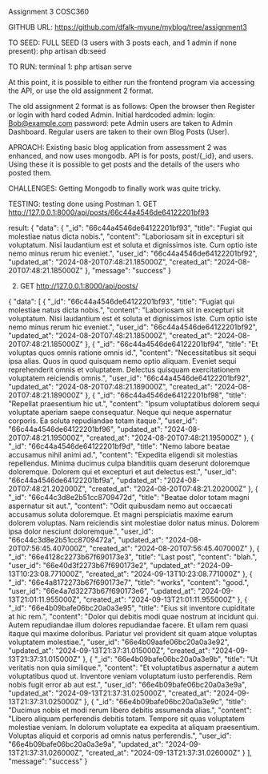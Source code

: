 Assignment 3 COSC360

GITHUB URL:
https://github.com/dfalk-myune/myblog/tree/assignment3

TO SEED:
FULL SEED (3 users with 3 posts each, and 1 admin if none present):
php artisan db:seed





TO RUN:
terminal 1: php artisan serve


At this point, it is possible to either run the frontend program via accessing 
the API, or use the old assignment 2 format.

The old assignment 2 format is as follows:
Open the browser then Register or login with hard coded Admin.
Initial hardcoded admin:
 login: Bob@example.com
 password: pete
Admin users are taken to Admin Dashboard.
Regular users are taken to their own Blog Posts (User).


APROACH: 
Existing basic blog application from assessment 2 was enhanced, and now uses mongodb.
API is for posts, post/{_id}, and users.
Using these it is possible to get posts and the details of the users who posted them.

CHALLENGES:
Getting Mongodb to finally work was quite tricky.
 

 
TESTING:
testing done using Postman
1.
GET http://127.0.0.1:8000/api/posts/66c44a4546de64122201bf93

result: 
{
    "data": {
        "_id": "66c44a4546de64122201bf93",
        "title": "Fugiat qui molestiae natus dicta nobis.",
        "content": "Laboriosam sit in excepturi sit voluptatum. Nisi laudantium est et soluta et dignissimos iste. Cum optio iste nemo minus rerum hic eveniet.",
        "user_id": "66c44a4546de64122201bf92",
        "updated_at": "2024-08-20T07:48:21.185000Z",
        "created_at": "2024-08-20T07:48:21.185000Z"
    },
    "message": "success"
}

2. GET http://127.0.0.1:8000/api/posts/

{
    "data": [
        {
            "_id": "66c44a4546de64122201bf93",
            "title": "Fugiat qui molestiae natus dicta nobis.",
            "content": "Laboriosam sit in excepturi sit voluptatum. Nisi laudantium est et soluta et dignissimos iste. Cum optio iste nemo minus rerum hic eveniet.",
            "user_id": "66c44a4546de64122201bf92",
            "updated_at": "2024-08-20T07:48:21.185000Z",
            "created_at": "2024-08-20T07:48:21.185000Z"
        },
        {
            "_id": "66c44a4546de64122201bf94",
            "title": "Et voluptas quos omnis ratione omnis id.",
            "content": "Necessitatibus sit sequi ipsa alias. Quos in quod quisquam nemo optio aliquam. Eveniet sequi reprehenderit omnis et voluptatem. Delectus quisquam exercitationem voluptatem reiciendis omnis.",
            "user_id": "66c44a4546de64122201bf92",
            "updated_at": "2024-08-20T07:48:21.189000Z",
            "created_at": "2024-08-20T07:48:21.189000Z"
        },
        {
            "_id": "66c44a4546de64122201bf98",
            "title": "Repellat praesentium hic ut.",
            "content": "Ipsum voluptatibus dolorem sequi voluptate aperiam saepe consequatur. Neque qui neque aspernatur corporis. Ea soluta repudiandae totam itaque.",
            "user_id": "66c44a4546de64122201bf96",
            "updated_at": "2024-08-20T07:48:21.195000Z",
            "created_at": "2024-08-20T07:48:21.195000Z"
        },
        {
            "_id": "66c44a4546de64122201bf9d",
            "title": "Nemo labore beatae accusamus nihil animi ad.",
            "content": "Expedita eligendi sit molestias repellendus. Minima ducimus culpa blanditiis quam deserunt doloremque doloremque. Dolorem qui et excepturi et aut delectus est.",
            "user_id": "66c44a4546de64122201bf9a",
            "updated_at": "2024-08-20T07:48:21.202000Z",
            "created_at": "2024-08-20T07:48:21.202000Z"
        },
        {
            "_id": "66c44c3d8e2b51cc8709472d",
            "title": "Beatae dolor totam magni aspernatur sit aut.",
            "content": "Odit quibusdam nemo aut occaecati accusamus soluta doloremque. Et magni perspiciatis maxime earum dolorem voluptas. Nam reiciendis sint molestiae dolor natus minus. Dolorem ipsa dolor nesciunt doloremque.",
            "user_id": "66c44c3d8e2b51cc8709472a",
            "updated_at": "2024-08-20T07:56:45.407000Z",
            "created_at": "2024-08-20T07:56:45.407000Z"
        },
        {
            "_id": "66e4128c2273b67f690173e3",
            "title": "Last post",
            "content": "blah.",
            "user_id": "66e40d3f2273b67f690173e2",
            "updated_at": "2024-09-13T10:23:08.771000Z",
            "created_at": "2024-09-13T10:23:08.771000Z"
        },
        {
            "_id": "66e4a8172273b67f690173e7",
            "title": "works",
            "content": "good.",
            "user_id": "66e4a7d32273b67f690173e6",
            "updated_at": "2024-09-13T21:01:11.955000Z",
            "created_at": "2024-09-13T21:01:11.955000Z"
        },
        {
            "_id": "66e4b09bafe06bc20a0a3e95",
            "title": "Eius sit inventore cupiditate at hic rem.",
            "content": "Dolor qui debitis modi quae nostrum at incidunt qui. Autem repudiandae illum dolores repudiandae facere. Et ullam rem quasi itaque qui maxime doloribus. Pariatur vel provident sit quam atque voluptas voluptatem molestiae.",
            "user_id": "66e4b09aafe06bc20a0a3e92",
            "updated_at": "2024-09-13T21:37:31.015000Z",
            "created_at": "2024-09-13T21:37:31.015000Z"
        },
        {
            "_id": "66e4b09bafe06bc20a0a3e9b",
            "title": "Ut veritatis non quia similique.",
            "content": "Et voluptatibus aspernatur a autem voluptatibus quod ut. Inventore veniam voluptatum iusto perferendis. Rem nobis fugit error ab aut est.",
            "user_id": "66e4b09bafe06bc20a0a3e9a",
            "updated_at": "2024-09-13T21:37:31.025000Z",
            "created_at": "2024-09-13T21:37:31.025000Z"
        },
        {
            "_id": "66e4b09bafe06bc20a0a3e9c",
            "title": "Ducimus nobis et modi rerum libero debitis assumenda alias.",
            "content": "Libero aliquam perferendis debitis totam. Tempore sit quas voluptatem molestiae veniam. In dolorum voluptate ea expedita at aliquam praesentium. Voluptas aliquid et corporis ad omnis natus perferendis.",
            "user_id": "66e4b09bafe06bc20a0a3e9a",
            "updated_at": "2024-09-13T21:37:31.026000Z",
            "created_at": "2024-09-13T21:37:31.026000Z"
        }
    ],
    "message": "success"
}
